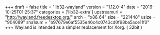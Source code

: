 +++
draft = false
title = "lib32-wayland"
version = "1.12.0-4"
date = "2016-10-25T01:25:37"
categories = ['lib32-extra']
upstreamurl = "http://wayland.freedesktop.org/"
arch = "x86_64"
size = "221448"
usize = "904089"
sha1sum = "b97679e6af5535e46c4c0743cd0f98ba5ace11f0"
+++
Wayland is intended as a simpler replacement for Xorg. ( 32bit )
